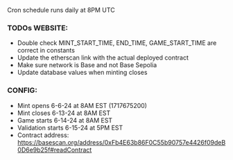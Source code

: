 Cron schedule runs daily at 8PM UTC


### TODOs WEBSITE:

- Double check MINT_START_TIME, END_TIME, GAME_START_TIME are correct in constants
- Update the etherscan link with the actual deployed contract
- Make sure network is Base and not Base Sepolia
- Update database values when minting closes

### CONFIG:

- Mint opens 6-6-24 at 8AM EST (1717675200)
- Mint closes 6-13-24 at 8AM EST
- Game starts 6-14-24 at 8AM EST
- Validation starts 6-15-24 at 5PM EST
- Contract address: https://basescan.org/address/0xFb4E63b86F0C55b90757e4426f09deB0D6e9b25f#readContract